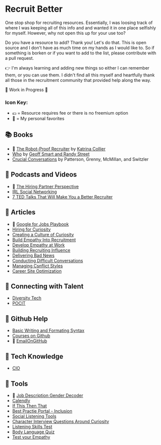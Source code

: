 # Recruit Better
One stop shop for recruiting resources. Essentially, I was loosing track of where I was keeping all of this info and and wanted it in one place selfishly for myself. However, why not open this up for your use too?

Do you have a resource to add? Thank you! Let's do that. This is open source and I don't have as much time on my hands as I would like to. So if something is borken or if you want to add to the list, please contribute with a pull request.

👉 I'm always learning and adding new things so either I can remember them, or you can use them. I didn't find all this myself and heartfully thank all those in the recruitment community that provided help along the way.

🚧  Work in Progress 🚧

### Icon Key:

- 💵 = Resource requires fee or there is no freemium option
- 🖤 = My personal favorites


## 📚 Books
- 🖤 [The Robot-Proof Recruiter](https://www.goodreads.com/en/book/show/43289624-the-robot-proof-recruiter) by [Katrina Collier](https://katrinacollier.com/the-robot-proof-recruiter/)
- [Who](https://www.goodreads.com/en/book/show/4989687) by [Geoff Smart and Randy Street](https://whothebook.com/)
- [Crucial Conversations](https://www.goodreads.com/book/show/15014.Crucial_Conversations?ac=1&from_search=true&qid=imPe273JaF&rank=1) by Patterson, Grenny, McMillan, and Switzler

## 📢 Podcasts and Videos
- 🖤 [The Hiring Partner Perspective](https://podcasts.apple.com/gb/podcast/the-hiring-partner-perspective-unedited/id1557097310)
- [IRL Social Networking](https://www.youtube.com/watch?v=_pyJlERCrJE)
- [7 TED Talks That Will Make You a Better Recruiter](https://blog.firefishsoftware.com/ted-talks-for-recruiters?utm_medium=email&_hsmi=77520619&_hsenc=p2ANqtz-8gkWArL1MsXQF98NMq4dG7yE3BF4g7EFQBLqeu6zd_umGPUNgMAJsh4qfWPXUvzUjq-mO7mC9gvBzaTrUIai7sz1pGFq4AULaOqjJk8J8MKqQ3Ado&utm_content=77520619&utm_source=hs_automation)

## 📰 Articles
- 🖤 [Google for Jobs Playbook](https://blog.firefishsoftware.com/google-for-jobs-playbook)
- [Hiring for Curiosity](https://www.cio.com/article/3057206/why-curious-people-make-better-employees.html)
- [Creating a Culture of Curiosity](https://hbr.org/2019/01/surveymonkeys-ceo-on-creating-a-culture-of-curiosity)
- [Build Empathy Into Recruitment](https://www.indeed.com/lead/empathy-recruiting-process)
- [Develop Empathy at Work](https://www.mindtools.com/pages/article/EmpathyatWork.htm)
- [Building Recruiting Influence](https://www.shrm.org/resourcesandtools/hr-topics/talent-acquisition/pages/build-recruiting-influence-these-6-steps.aspx)
- [Delivering Bad News](https://www.entrepreneur.com/article/302091)
- [Conducting Difficult Conversations](https://www.google.com/url?q=http://bit.ly/SIFireWell&sa=D&source=editors&ust=1635787768435000&usg=AOvVaw0MMrTDE_CZBqn92aaUKroU)
- [Managing Csnflict Styles](https://www.learning-mind.com/conflict-styles/)
- [Career Site Optimization](https://www.thatlittleagency.co.uk/launching-your-careers-website/)

## 🤝 Connecting with Talent
- [Diversity Tech](https://www.diversifytech.co/hire)
- [POCIT](https://peopleofcolorintech.com/)

## 👾 Github Help
- [Basic Writing and Formating Syntax](https://docs.github.com/en/github/writing-on-github/getting-started-with-writing-and-formatting-on-github/basic-writing-and-formatting-syntax)
- [Courses on Github](https://lab.github.com/)
- 🖤 [EmailOnGitHub](https://chrome.google.com/webstore/detail/emailongithub/jjmphadcgcmpdnombcomlmmbmojccmcf)

## 💾 Tech Knowledge
- [CIO](cio.com)

## 🧰 Tools
- 🖤 [Job Description Gender Decoder](http://gender-decoder.katmatfield.com/)
- [Calendly](https://calendly.com/app/login)
- [If This Then That](https://ifttt.com/explore/new_to_ifttt)
- [Best Practie Portal - Inclusion](http://bestpractice.evenbreak.co.uk/)
- [Social Listening Tools](https://martech.org/6-of-the-best-social-listening-tools-for-2019/)
- [Character Interview Questions Around Curiosity](https://blog.adeccousa.com/character-interview-questions-around-curiosity/)
- [Listening Skills Test](https://www.psychologytoday.com/us/tests/personality/listening-skills-test)
- [Body Language Quiz](https://www.scienceofpeople.com/quiz/)
- [Test your Empathy](https://psychology-tools.com/test/empathy-quotient)

